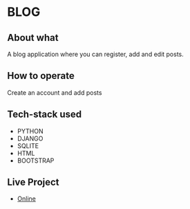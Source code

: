 # BLOG

## About what

A blog application where you can register, add and edit posts.

## How to operate

Create an account and add posts

## Tech-stack used

- PYTHON
- DJANGO
- SQLITE
- HTML
- BOOTSTRAP

## Live Project

- [Online](https://glacial-bastion-69635.herokuapp.com/)
